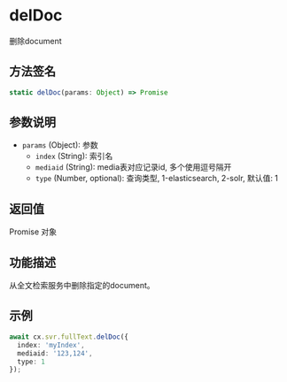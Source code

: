 # delDoc

删除document

## 方法签名
```typescript
static delDoc(params: Object) => Promise
```

## 参数说明
- `params` (Object): 参数
  - `index` (String): 索引名
  - `mediaid` (String): media表对应记录id, 多个使用逗号隔开
  - `type` (Number, optional): 查询类型, 1-elasticsearch, 2-solr, 默认值: 1

## 返回值
Promise 对象

## 功能描述
从全文检索服务中删除指定的document。

## 示例
```typescript
await cx.svr.fullText.delDoc({ 
  index: 'myIndex',
  mediaid: '123,124',
  type: 1
});
``` 
